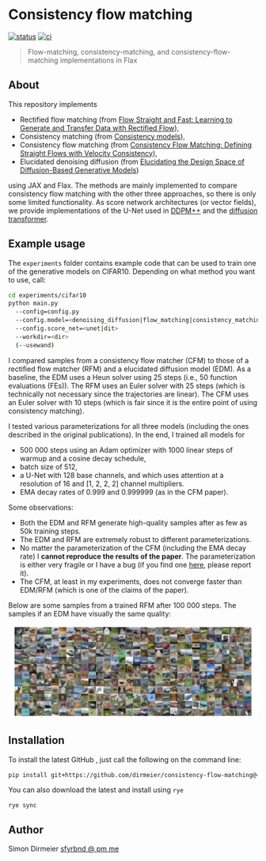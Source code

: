 # Consistency flow matching

[![status](http://www.repostatus.org/badges/latest/concept.svg)](http://www.repostatus.org/#concept)
[![ci](https://github.com/dirmeier/consistency-flow-matching/actions/workflows/ci.yaml/badge.svg)](https://github.com/dirmeier/consistency-flow-matching/actions/workflows/ci.yaml)

> Flow-matching, consistency-matching, and consistency-flow-matching implementations in Flax

## About

This repository implements

- Rectified flow matching (from [Flow Straight and Fast: Learning to Generate and Transfer Data with Rectified Flow](https://arxiv.org/abs/2209.03003)),
- Consistency matching (from [Consistency models](https://arxiv.org/abs/2303.01469)),
- Consistency flow matching (from [Consistency Flow Matching: Defining Straight Flows with Velocity Consistency](https://arxiv.org/abs/2407.02398)),
- Elucidated denoising diffusion (from [Elucidating the Design Space of Diffusion-Based Generative Models](https://arxiv.org/abs/2206.00364))

using JAX and Flax. The methods are mainly implemented to compare consistency flow matching
with the other three approaches, so there is only some limited functionality. As score network architectures (or vector fields), we provide implementations of the U-Net
used in [DDPM++](https://arxiv.org/abs/2011.13456) and the [diffusion transformer](https://arxiv.org/abs/2212.09748).

## Example usage

The `experiments` folder contains example code that can be used to train one of the generative models on CIFAR10.
Depending on what method you want to use, call:

```bash
cd experiments/cifar10
python main.py
  --config=config.py
  --config.model=<denoising_diffusion|flow_matching|consistency_matching|consistency_flow_matching>
  --config.score_net=<unet|dit>
  --workdir=<dir>
  (--usewand)
```

I compared samples from a consistency flow matcher (CFM) to those of a rectified flow matcher (RFM) and a elucidated diffusion model (EDM).
As a baseline, the EDM uses a Heun solver using 25 steps (i.e., 50 function evaluations (FEs)).
The RFM uses an Euler solver with 25 steps (which is technically not necessary since the trajectories are linear).
The CFM uses an Euler solver with 10 steps (which is fair since it is the entire point of using consistency matching).

I tested various parameterizations for all three models (including the ones described in the original publications).
In the end, I trained all models for

- 500 000 steps using an Adam optimizer with 1000 linear steps of warmup and a cosine decay schedule,
- batch size of 512,
- a U-Net with 128 base channels, and which uses attention at a resolution of 16 and [1, 2, 2, 2] channel multipliers.
- EMA decay rates of 0.999 and 0.999999 (as in the CFM paper).

Some observations:

- Both the EDM and RFM generate high-quality samples after as few as 50k training steps.
- The EDM and RFM are extremely robust to different parameterizations.
- No matter the parameterization of the CFM (including the EMA decay rate) I **cannot reproduce the results of the paper**.
  The parameterization is either very fragile or I have a bug (if you find one [here](cfm/consistency_flow_matching.py), please report it).
- The CFM, at least in my experiments, does not converge faster than EDM/RFM (which is one of the claims of the paper).

Below are some samples from a trained RFM after 100 000 steps. The samples if an EDM have visually the same quality:

<div align="center">
  <img src="experiments/cifar10/figures/rfm-samples.png" width="700">
</div>

## Installation

To install the latest GitHub <RELEASE>, just call the following on the command line:

```bash
pip install git+https://github.com/dirmeier/consistency-flow-matching@<RELEASE>
```

You can also download the latest <RELEASE> and install using `rye`
```shell
rye sync
```

## Author

Simon Dirmeier <a href="mailto:sfyrbnd @ pm me">sfyrbnd @ pm me</a>
